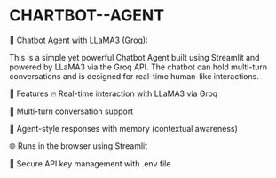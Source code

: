 # CHARTBOT--AGENT

🤖 Chatbot Agent with LLaMA3 (Groq):

This is a simple yet powerful Chatbot Agent built using Streamlit and powered by LLaMA3 via the Groq API. The chatbot can hold multi-turn conversations and is designed for real-time human-like interactions.

📌 Features
🔥 Real-time interaction with LLaMA3 via Groq

💬 Multi-turn conversation support

🧠 Agent-style responses with memory (contextual awareness)

🌐 Runs in the browser using Streamlit

🔐 Secure API key management with .env file
